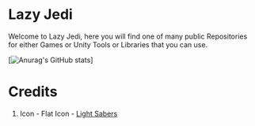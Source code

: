 # Lazy Jedi
Welcome to Lazy Jedi, here you will find one of many public Repositories for either Games or Unity Tools or Libraries that you can use.

[![Anurag's GitHub stats](https://github-readme-stats-git-masterorgs-github-readme-stats-team.vercel.app/api?username=uncle-uee&include_orgs=true&theme=gruvbox)]

# Credits
1. Icon - Flat Icon - [Light Sabers](https://www.flaticon.com/free-icons/star-wars) 

<!--

**Here are some ideas to get you started:**

🙋‍♀️ A short introduction - what is your organization all about?
🌈 Contribution guidelines - how can the community get involved?
👩‍💻 Useful resources - where can the community find your docs? Is there anything else the community should know?
🍿 Fun facts - what does your team eat for breakfast?
🧙 Remember, you can do mighty things with the power of [Markdown](https://docs.github.com/github/writing-on-github/getting-started-with-writing-and-formatting-on-github/basic-writing-and-formatting-syntax)
-->
